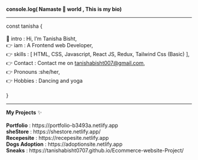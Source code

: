 <b>console.log( Namaste 🙏 world , This is my bio)</b>
<hr>

const tanisha { </br>
</br>
 👋 intro :  Hi, I’m Tanisha Bisht, </br>
 👉 iam   : A Frontend web Developer,</br>
 👉 skills : [ HTML, CSS, Javascript, React JS, Redux, Tailwind Css (Basic) ],</br>
 👉 Contact : Contact me on tanishabisht007@gmail.com,</br>
 👉 Pronouns :she/her,</br>
 👉 Hobbies : Dancing and yoga</br>
 </br>
  }
 <hr>
 <b>My Projects</b> ✨ </br>
  </br>
 <b>Portfolio</b> : https://portfolio-b3493a.netlify.app</br>
 <b>sheStore</b> : https://shestore.netlify.app/ </br>
 <b>Recepesite</b> : https://recepesite.netlify.app </br>
 <b>Dogs Adoption</b> : https://adoptionsite.netlify.app </br>
 <b>Sneaks</b> :  https://tanishabisht0707.github.io/Ecommerce-website-Project/</br>
 
 
  
